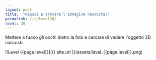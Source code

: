 ```yaml
---
layout: post
title:  "Riesci a trovare l'immagine nascosta?"
permalink: /it/level20/
level: 20
---
```

Mettere a fuoco gli occhi dietro la foto e cercare di vedere l'oggetto 3D nascosti.

![Level {{page.level}}]({{ site.url }}/assets/level_{{page.level}}.png)